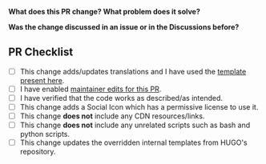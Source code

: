 <!--

## READ BEFORE OPENING A PR

Thank you for contributing to hugo-PaperMod!
Please fill out the following questions to make it easier for us to review your
changes. You do not need to check all the boxes below.

**NOTE**: PaperMod does not have any external dependencies fetched from 3rd party
CDN servers. However we do have custom Head/Footer extender templates which you can use
to add those to your website.
https://github.com/adityatelange/hugo-PaperMod/wiki/FAQs#custom-head--footer

-->


**What does this PR change? What problem does it solve?**

<!--
Describe the changes and their purpose here, as detailed as and if  needed.

Please do not add 2 unrelated changes in a single PR as it is difficult to track/revert those in future.
-->


**Was the change discussed in an issue or in the Discussions before?**

<!--
Link issues and relevant Discussions posts here.

If this PR resolves an issue on GitHub, use "Closes #1234" so that the issue
is closed automatically when this PR is merged.
-->


## PR Checklist

- [ ] This change adds/updates translations and I have used the [template present here](https://github.com/adityatelange/hugo-PaperMod/wiki/Translations#want-to-add-your-language-).
- [ ] I have enabled [maintainer edits for this PR](https://help.github.com/en/github/collaborating-with-issues-and-pull-requests/allowing-changes-to-a-pull-request-branch-created-from-a-fork).
- [ ] I have verified that the code works as described/as intended.
- [ ] This change adds a Social Icon which has a permissive license to use it.
- [ ] This change **does not** include any CDN resources/links.
- [ ] This change **does not** include any unrelated scripts such as bash and python scripts.
- [ ] This change updates the overridden internal templates from HUGO's repository.
